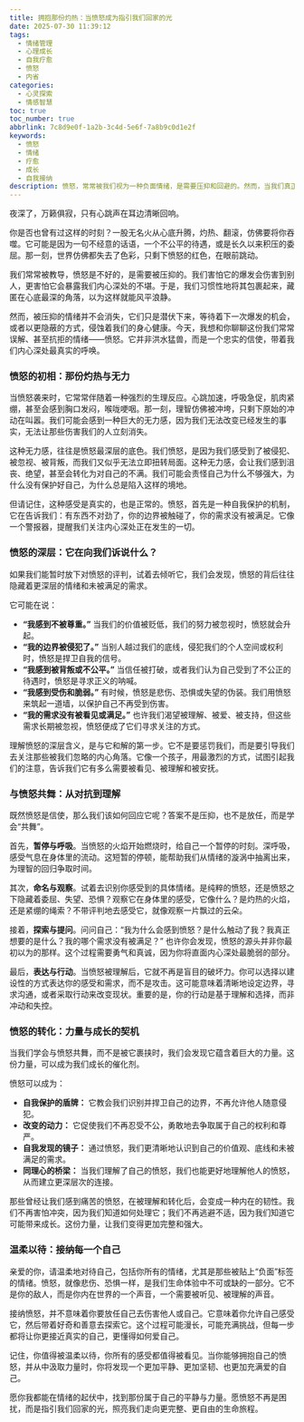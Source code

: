 ```yaml
---
title: 拥抱那份灼热：当愤怒成为指引我们回家的光
date: 2025-07-30 11:39:12
tags:
  - 情绪管理
  - 心理成长
  - 自我疗愈
  - 愤怒
  - 内省
categories:
  - 心灵探索
  - 情感智慧
toc: true
toc_number: true
abbrlink: 7c8d9e0f-1a2b-3c4d-5e6f-7a8b9c0d1e2f
keywords:
  - 愤怒
  - 情绪
  - 疗愈
  - 成长
  - 自我接纳
description: 愤怒，常常被我们视为一种负面情绪，是需要压抑和回避的。然而，当我们真正停下来，温柔地审视它时，会发现它并非洪水猛兽，而是一个忠实的信使，带着我们内心深处未被满足的需求、被侵犯的边界，甚至是被忽视的伤痛。这篇文章，将带你走进愤怒的深处，学会倾听它的声音，理解它的语言，最终将其转化为指引我们走向内心平静与力量的灯塔。
---
```


夜深了，万籁俱寂，只有心跳声在耳边清晰回响。

你是否也曾有过这样的时刻？一股无名火从心底升腾，灼热、翻滚，仿佛要将你吞噬。它可能是因为一句不经意的话语，一个不公平的待遇，或是长久以来积压的委屈。那一刻，世界仿佛都失去了色彩，只剩下愤怒的红色，在眼前跳动。

我们常常被教导，愤怒是不好的，是需要被压抑的。我们害怕它的爆发会伤害到别人，更害怕它会暴露我们内心深处的不堪。于是，我们习惯性地将其包裹起来，藏匿在心底最深的角落，以为这样就能风平浪静。

然而，被压抑的情绪并不会消失，它们只是潜伏下来，等待着下一次爆发的机会，或者以更隐蔽的方式，侵蚀着我们的身心健康。今天，我想和你聊聊这份我们常常误解、甚至抗拒的情绪——愤怒。它并非洪水猛兽，而是一个忠实的信使，带着我们内心深处最真实的呼唤。

### 愤怒的初相：那份灼热与无力

当愤怒袭来时，它常常伴随着一种强烈的生理反应。心跳加速，呼吸急促，肌肉紧绷，甚至会感到胸口发闷，喉咙哽咽。那一刻，理智仿佛被冲垮，只剩下原始的冲动在叫嚣。我们可能会感到一种巨大的无力感，因为我们无法改变已经发生的事实，无法让那些伤害我们的人立刻消失。

这种无力感，往往是愤怒最深层的底色。我们愤怒，是因为我们感受到了被侵犯、被忽视、被背叛，而我们又似乎无法立即扭转局面。这种无力感，会让我们感到沮丧、绝望，甚至会转化为对自己的不满。我们可能会责怪自己为什么不够强大，为什么没有保护好自己，为什么总是陷入这样的境地。

但请记住，这种感受是真实的，也是正常的。愤怒，首先是一种自我保护的机制，它在告诉我们：有东西不对劲了，你的边界被触碰了，你的需求没有被满足。它像一个警报器，提醒我们关注内心深处正在发生的一切。

### 愤怒的深层：它在向我们诉说什么？

如果我们能暂时放下对愤怒的评判，试着去倾听它，我们会发现，愤怒的背后往往隐藏着更深层的情绪和未被满足的需求。

它可能在说：
*   **“我感到不被尊重。”** 当我们的价值被贬低，我们的努力被忽视时，愤怒就会升起。
*   **“我的边界被侵犯了。”** 当别人越过我们的底线，侵犯我们的个人空间或权利时，愤怒是捍卫自我的信号。
*   **“我感到被背叛或不公平。”** 当信任被打破，或者我们认为自己受到了不公正的待遇时，愤怒是寻求正义的呐喊。
*   **“我感到受伤和脆弱。”** 有时候，愤怒是悲伤、恐惧或失望的伪装。我们用愤怒来筑起一道墙，以保护自己不再受到伤害。
*   **“我的需求没有被看见或满足。”** 也许我们渴望被理解、被爱、被支持，但这些需求长期被忽视，愤怒便成了它们寻求关注的方式。

理解愤怒的深层含义，是与它和解的第一步。它不是要惩罚我们，而是要引导我们去关注那些被我们忽略的内心角落。它像一个孩子，用最激烈的方式，试图引起我们的注意，告诉我们它有多么需要被看见、被理解和被安抚。

### 与愤怒共舞：从对抗到理解

既然愤怒是信使，那么我们该如何回应它呢？答案不是压抑，也不是放任，而是学会“共舞”。

首先，**暂停与呼吸**。当愤怒的火焰开始燃烧时，给自己一个暂停的时刻。深呼吸，感受气息在身体里的流动。这短暂的停顿，能帮助我们从情绪的漩涡中抽离出来，为理智的回归争取时间。

其次，**命名与观察**。试着去识别你感受到的具体情绪。是纯粹的愤怒，还是愤怒之下隐藏着委屈、失望、恐惧？观察它在身体里的感受，它像什么？是灼热的火焰，还是紧绷的绳索？不带评判地去感受它，就像观察一片飘过的云朵。

接着，**探索与提问**。问问自己：“我为什么会感到愤怒？是什么触动了我？我真正想要的是什么？我的哪个需求没有被满足？” 也许你会发现，愤怒的源头并非你最初以为的那样。这个过程需要勇气和真诚，因为你将直面内心深处最脆弱的部分。

最后，**表达与行动**。当愤怒被理解后，它就不再是盲目的破坏力。你可以选择以建设性的方式表达你的感受和需求，而不是攻击。这可能意味着清晰地设定边界，寻求沟通，或者采取行动来改变现状。重要的是，你的行动是基于理解和选择，而非冲动和失控。

### 愤怒的转化：力量与成长的契机

当我们学会与愤怒共舞，而不是被它裹挟时，我们会发现它蕴含着巨大的力量。这份力量，可以成为我们成长的催化剂。

愤怒可以成为：
*   **自我保护的盾牌：** 它教会我们识别并捍卫自己的边界，不再允许他人随意侵犯。
*   **改变的动力：** 它促使我们不再忍受不公，勇敢地去争取属于自己的权利和尊严。
*   **自我发现的镜子：** 通过愤怒，我们更清晰地认识到自己的价值观、底线和未被满足的需求。
*   **同理心的桥梁：** 当我们理解了自己的愤怒，我们也能更好地理解他人的愤怒，从而建立更深层次的连接。

那些曾经让我们感到痛苦的愤怒，在被理解和转化后，会变成一种内在的韧性。我们不再害怕冲突，因为我们知道如何处理它；我们不再逃避不适，因为我们知道它可能带来成长。这份力量，让我们变得更加完整和强大。

### 温柔以待：接纳每一个自己

亲爱的你，请温柔地对待自己，包括你所有的情绪，尤其是那些被贴上“负面”标签的情绪。愤怒，就像悲伤、恐惧一样，是我们生命体验中不可或缺的一部分。它不是你的敌人，而是你内在世界的一个声音，一个需要被听见、被理解的声音。

接纳愤怒，并不意味着你要放任自己去伤害他人或自己。它意味着你允许自己感受它，然后带着好奇和善意去探索它。这个过程可能漫长，可能充满挑战，但每一步都将让你更接近真实的自己，更懂得如何爱自己。

记住，你值得被温柔以待，你所有的感受都值得被看见。当你能够拥抱自己的愤怒，并从中汲取力量时，你将发现一个更加平静、更加坚韧、也更加充满爱的自己。

愿你我都能在情绪的起伏中，找到那份属于自己的平静与力量。愿愤怒不再是困扰，而是指引我们回家的光，照亮我们走向更完整、更自由的生命旅程。